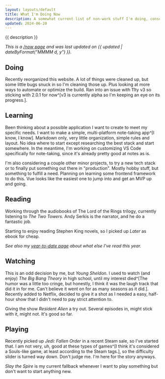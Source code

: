 ```yaml
---
layout: layouts/default
title: What I'm Doing Now
description: A somewhat current list of non-work stuff I'm doing, consuming, or being entertained by.
updated: 2024-06-20
---
```


{{ description }}

*This is a [/now page](https://nownownow.com/about) and was last updated on {{ updated | dateByFormat("MMMM d, y") }}.*

## Doing
Recently reorganized this website. A lot of things were cleaned up, but some little bugs snuck in so I'm cleaning those up. Plus looking at more ways to automate or optimize the build. Ran into an issue with 11ty v3 so sticking with 2.0.1 for now^[v3 is currently alpha so I'm keeping an eye on its progress.].

## Learning
Been thinking about a possible application I want to create to meet my specific needs. I want to make a simple, multi-platform note-taking app^[I know, I know]. Markdown only, very little organization, simple rules and layout. No idea where to start except researching the best stack and start somewhere. In the meantime, I'm working on customizing VS Code specifically for note-taking, since it's already pretty good at notes as is.

I'm also considering a couple other minor projects, to try a new tech stack or to finally put something out there in "production". Mostly hobby stuff, but something to fulfill a need. Planning on learning some frontend framework to do this. Vue looks like the easiest one to jump into and get an MVP up and going.

## Reading
Working through the audiobooks of The Lord of the Rings trilogy, currently listening to *The Two Towers*. Andy Serkis is the narrator, and he do a fantastic job.

Starting to enjoy reading Stephen King novels, so I picked up *Later* as ebook for cheap.

*See also my [year-to-date page](/posts/2024/books-of-2024/) about what else I've read this year.*

## Watching
This is an odd decision by me, but *Young Sheldon*. I used to watch (and enjoy) *The Big Bang Theory* in high school, until my interest died^[The humor was a little too cringe, but honestly, I think it was the laugh track that did it in for me. Can't believe it went on for as many seasons as it did.]. Recently added to Netflix, decided to give it a shot as I needed a easy, half-hour show that I didn't need to pay strict attention to.

Giving the show *Resident Alien* a try out. Several episodes in, might stick with it, might not. It's good so far.

## Playing
Recently picked up *Jedi: Fallen Order* in a recent Steam sale, so I've started that. I am not very, uh, good at these types of games^[I think it's considered a Souls-like game, at least according to the Steam tags.], so the difficulty slider is turned way down. Don't judge me. I'm here for the story anyways.

*Slay the Spire* is my current fallback whenever I want to play something but don't want to start anything new.
